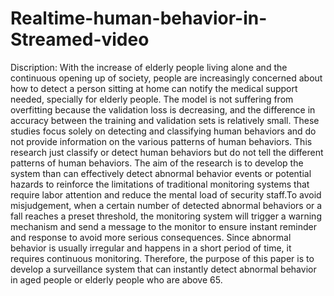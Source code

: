 # Realtime-human-behavior-in-Streamed-video
Discription:
With the increase of elderly people living alone and the continuous opening up of society, people are increasingly concerned about how to detect a person sitting at home can notify the medical support needed, specially for elderly people. The model is not suffering from overfitting because the validation loss is decreasing, and the difference in accuracy between the training and validation sets is relatively small. These studies focus solely on detecting and classifying human behaviors and do not provide information on the various patterns of human behaviors. This research just classify or detect human behaviors but do not tell the different patterns of human behaviors.
The aim of the research is to develop the system than can effectively detect abnormal behavior events or potential hazards to reinforce the limitations of traditional monitoring systems that require labor attention and reduce the mental load of security staff.To avoid misjudgement, when a certain number of detected abnormal behaviors or a fall reaches a preset threshold, the monitoring system will trigger a warning mechanism and send a message to the monitor to ensure instant reminder and response to avoid more serious consequences. Since abnormal behavior is usually irregular and happens in a short period of time, it requires continuous monitoring. Therefore, the purpose of this paper is to develop a surveillance system that can instantly detect abnormal behavior in aged people or elderly people who are above 65.
